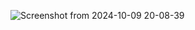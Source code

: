 ![Screenshot from 2024-10-09 20-08-39](https://github.com/user-attachments/assets/42847938-7894-4143-b44f-e3157951bfb8)
